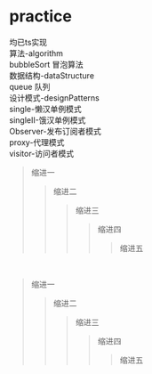 # practice
均已ts实现<br />
算法-algorithm<br />
    bubbleSort 冒泡算法<br />
数据结构-dataStructure<br />
    queue 队列<br />
设计模式-designPatterns<br />
    single-懒汉单例模式<br />
    singleII-饿汉单例模式<br />
    Observer-发布订阅者模式<br />
    proxy-代理模式<br />
    visitor-访问者模式<br />


>缩进一
>>缩进二
>>>缩进三
>>>>缩进四
>>>>>缩进五
<br />

>缩进一
>>缩进二
>>>缩进三
>>>>缩进四
>>>>>缩进五